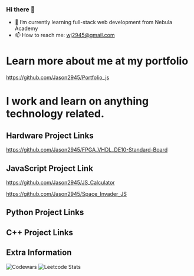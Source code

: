 ### Hi there 👋

- 🌱 I’m currently learning full-stack web development from Nebula Academy
- 📫 How to reach me: wj2945@gmail.com

# Learn more about me at my portfolio
https://github.com/Jason2945/Portfolio_js

# I work and learn on anything technology related.

## Hardware Project Links
https://github.com/Jason2945/FPGA_VHDL_DE10-Standard-Board

## JavaScript Project Link
https://github.com/Jason2945/JS_Calculator

https://github.com/Jason2945/Space_Invader_JS

## Python Project Links

## C++ Project Links

## Extra Information
![Codewars](https://github.r2v.ch/codewars?user=Jason2945)
![Leetcode Stats](https://leetcard.jacoblin.cool/wj2945)
